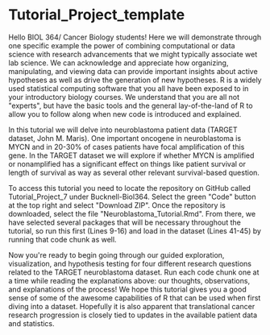 # Tutorial_Project_template

Hello BIOL 364/ Cancer Biology students! Here we will demonstrate through one specific example the power of combining computational or data science with research advancements that we might typically associate wet lab science.  We can acknowledge and appreciate how organizing, manipulating, and viewing data can provide important insights about active hypotheses as well as drive the generation of new hypotheses.  R is a widely used statistical computing software that you all have been exposed to in your introductory biology courses.  We understand that you are all not "experts", but have the basic tools and the general lay-of-the-land of R to allow you to follow along when new code is introduced and explained.

In this tutorial we will delve into neuroblastoma patient data (TARGET dataset, John M. Maris). One important oncogene in neuroblastoma is MYCN and in 20-30% of cases patients have focal amplification of this gene.  In the TARGET dataset we will explore if whether MYCN is amplified or nonamplified has a significant effect on things like patient survival or length of survival as way as several other relevant survival-based question.  

To access this tutorial you need to locate the repository on GitHub called Tutorial_Project_7 under Bucknell-Biol364.  Select the green "Code" button at the top right and select "Download ZIP".  Once the repository is downloaded, select the file "Neuroblastoma_Tutorial.Rmd".  From there, we have selected several packages that will be necessary throughout the tutorial, so run this first (Lines 9-16) and load in the dataset (Lines 41-45) by running that code chunk as well.  

Now you're ready to begin going through our guided exploration, visualization, and hypothesis testing for four different research questions related to the TARGET neuroblastoma dataset.  Run each code chunk one at a time while reading the explanations above: our thoughts, observations, and explanations of the process! We hope this tutorial gives you a good sense of some of the awesome capabilities of R that can be used when first diving into a dataset.  Hopefully it is also apparent that translational cancer research progression is closely tied to updates in the available patient data and statistics.